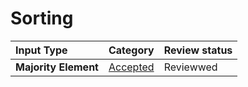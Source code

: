 # Sorting
| Input Type | Category | Review status |
| :-- | :-- | :-- |
| **Majority Element** | [Accepted](Sorting/majority-element) | Reviewwed |

